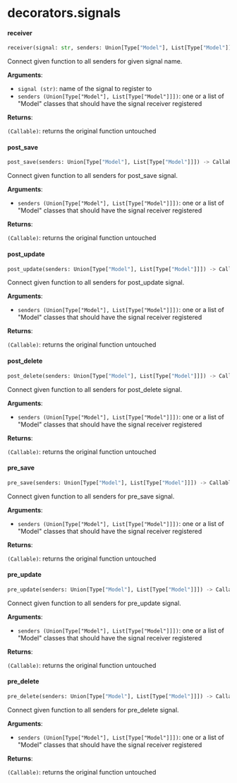 <a name="decorators.signals"></a>
# decorators.signals

<a name="decorators.signals.receiver"></a>
#### receiver

```python
receiver(signal: str, senders: Union[Type["Model"], List[Type["Model"]]]) -> Callable
```

Connect given function to all senders for given signal name.

**Arguments**:

- `signal (str)`: name of the signal to register to
- `senders (Union[Type["Model"], List[Type["Model"]]])`: one or a list of "Model" classes
that should have the signal receiver registered

**Returns**:

`(Callable)`: returns the original function untouched

<a name="decorators.signals.post_save"></a>
#### post\_save

```python
post_save(senders: Union[Type["Model"], List[Type["Model"]]]) -> Callable
```

Connect given function to all senders for post_save signal.

**Arguments**:

- `senders (Union[Type["Model"], List[Type["Model"]]])`: one or a list of "Model" classes
that should have the signal receiver registered

**Returns**:

`(Callable)`: returns the original function untouched

<a name="decorators.signals.post_update"></a>
#### post\_update

```python
post_update(senders: Union[Type["Model"], List[Type["Model"]]]) -> Callable
```

Connect given function to all senders for post_update signal.

**Arguments**:

- `senders (Union[Type["Model"], List[Type["Model"]]])`: one or a list of "Model" classes
that should have the signal receiver registered

**Returns**:

`(Callable)`: returns the original function untouched

<a name="decorators.signals.post_delete"></a>
#### post\_delete

```python
post_delete(senders: Union[Type["Model"], List[Type["Model"]]]) -> Callable
```

Connect given function to all senders for post_delete signal.

**Arguments**:

- `senders (Union[Type["Model"], List[Type["Model"]]])`: one or a list of "Model" classes
that should have the signal receiver registered

**Returns**:

`(Callable)`: returns the original function untouched

<a name="decorators.signals.pre_save"></a>
#### pre\_save

```python
pre_save(senders: Union[Type["Model"], List[Type["Model"]]]) -> Callable
```

Connect given function to all senders for pre_save signal.

**Arguments**:

- `senders (Union[Type["Model"], List[Type["Model"]]])`: one or a list of "Model" classes
that should have the signal receiver registered

**Returns**:

`(Callable)`: returns the original function untouched

<a name="decorators.signals.pre_update"></a>
#### pre\_update

```python
pre_update(senders: Union[Type["Model"], List[Type["Model"]]]) -> Callable
```

Connect given function to all senders for pre_update signal.

**Arguments**:

- `senders (Union[Type["Model"], List[Type["Model"]]])`: one or a list of "Model" classes
that should have the signal receiver registered

**Returns**:

`(Callable)`: returns the original function untouched

<a name="decorators.signals.pre_delete"></a>
#### pre\_delete

```python
pre_delete(senders: Union[Type["Model"], List[Type["Model"]]]) -> Callable
```

Connect given function to all senders for pre_delete signal.

**Arguments**:

- `senders (Union[Type["Model"], List[Type["Model"]]])`: one or a list of "Model" classes
that should have the signal receiver registered

**Returns**:

`(Callable)`: returns the original function untouched

